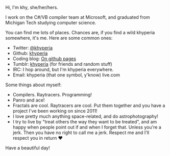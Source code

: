 Hi, I'm khy, she/her/hers.

I work on the C#/VB compiler team at Microsoft, and graduated from Michigan Tech studying computer science.

You can find me lots of places. Chances are, if you find a wild khyperia somewhere, it's me. Here are some common ones:

* Twitter: [@khyperia](https://twitter.com/khyperia)
* Github: [khyperia](https://github.com/khyperia)
* Coding blog: [On github pages](https://khyperia.github.io/)
* Tumblr: [khyperia](https://khyperia.tumblr.com/) (for friends and random stuff)
* IRC: I hop around, but I'm khyperia everywhere.
* Email: khyperia (that one symbol, y'know) live.com

Some things about myself:

* Compilers. Raytracers. Programming!
* Panro and ace!
* Fractals are cool. Raytracers are cool. Put them together and you have a project I've been working on since 2011!
* I love pretty much anything space-related, and do astrophotography!
* I try to live by "treat others the way they want to be treated", and am happy when people point out if and when I forget that. Unless you're a jerk. Then you have no right to call me a jerk. Respect me and I'll respect you in return &#10084;

Have a beautiful day!
